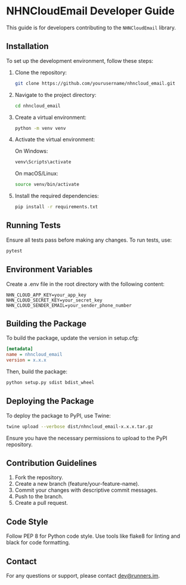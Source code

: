 # NHNCloudEmail Developer Guide

This guide is for developers contributing to the `NHNCloudEmail` library.

## Installation

To set up the development environment, follow these steps:

1. Clone the repository:
    ```bash
    git clone https://github.com/yourusername/nhncloud_email.git
    ```

2. Navigate to the project directory:
    ```bash
    cd nhncloud_email
    ```

3. Create a virtual environment:
    ```bash
    python -m venv venv
    ```

4. Activate the virtual environment:

    On Windows:
    ```bash
    venv\Scripts\activate
    ```

    On macOS/Linux:
    ```bash
    source venv/bin/activate
    ```

5. Install the required dependencies:
    ```bash
    pip install -r requirements.txt
    ```

## Running Tests

Ensure all tests pass before making any changes. To run tests, use:

```bash
pytest
```


## Environment Variables
Create a .env file in the root directory with the following content:

```plaintext
NHN_CLOUD_APP_KEY=your_app_key
NHN_CLOUD_SECRET_KEY=your_secret_key
NHN_CLOUD_SENDER_EMAIL=your_sender_phone_number
```

## Building the Package
To build the package, update the version in setup.cfg:
```ini
[metadata]
name = nhncloud_email
version = x.x.x
```

Then, build the package:
```bash
python setup.py sdist bdist_wheel
```

## Deploying the Package
To deploy the package to PyPI, use Twine:
```bash
twine upload --verbose dist/nhncloud_email-x.x.x.tar.gz
```
Ensure you have the necessary permissions to upload to the PyPI repository.

## Contribution Guidelines
1. Fork the repository.
2. Create a new branch (feature/your-feature-name). 
3. Commit your changes with descriptive commit messages. 
4. Push to the branch. 
5. Create a pull request.

## Code Style
Follow PEP 8 for Python code style. Use tools like flake8 for linting and black for code formatting.

## Contact
For any questions or support, please contact dev@runners.im.

